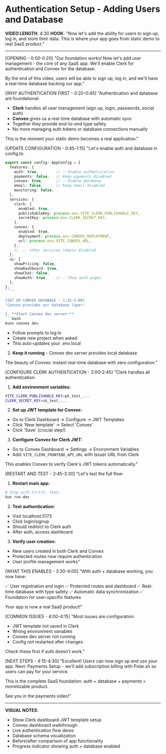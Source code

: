 # Authentication Setup - Adding Users and Database

**VIDEO LENGTH**: 4:30
**HOOK**: "Now let's add the ability for users to sign up, log in, and store their data. This is where your app goes from static demo to real SaaS product."

---

[OPENING - 0:00-0:20]
"Our foundation works! Now let's add user management - the core of any SaaS app. We'll enable Clerk for authentication and Convex for the database.

By the end of this video, users will be able to sign up, log in, and we'll have a real-time database backing our app."

[WHY AUTHENTICATION FIRST - 0:20-0:45]
"Authentication and database are foundational:

- **Clerk** handles all user management (sign up, login, passwords, social auth)
- **Convex** gives us a real-time database with automatic sync
- Together they provide end-to-end type safety
- No more managing auth tokens or database connections manually

This is the moment your static demo becomes a real application."

[UPDATE CONFIGURATION - 0:45-1:15]
"Let's enable auth and database in config.ts:

```typescript
export const config: AppConfig = {
  features: {
    auth: true,        // ✅ Enable authentication
    payments: false,   // Keep payments disabled
    convex: true,      // ✅ Enable database
    email: false,      // Keep email disabled
    monitoring: false,
  },
  services: {
    clerk: {
      enabled: true,
      publishableKey: process.env.VITE_CLERK_PUBLISHABLE_KEY,
      secretKey: process.env.CLERK_SECRET_KEY,
    },
    convex: {
      enabled: true,
      deployment: process.env.CONVEX_DEPLOYMENT,
      url: process.env.VITE_CONVEX_URL,
    },
    // ... other services remain disabled
  },
  ui: {
    showPricing: false,
    showDashboard: true,
    showChat: false,
    showAuth: true,    // ✅ Show auth pages
  },
};
```"

[SET UP CONVEX DATABASE - 1:15-2:00]
"Convex provides our database layer:

1. **Start Convex dev server:**
```bash
bunx convex dev
```
- Follow prompts to log in
- Create new project when asked
- This auto-updates your .env.local

2. **Keep it running** - Convex dev server provides local database

The beauty of Convex: instant real-time database with zero configuration."

[CONFIGURE CLERK AUTHENTICATION - 2:00-2:45]
"Clerk handles all authentication:

1. **Add environment variables:**
```bash
VITE_CLERK_PUBLISHABLE_KEY=pk_test_...
CLERK_SECRET_KEY=sk_test_...
```

2. **Set up JWT template for Convex:**
- Go to Clerk Dashboard → Configure → JWT Templates
- Click 'New template' → Select 'Convex'
- Click 'Save' (crucial step!)

3. **Configure Convex for Clerk JWT:**
- Go to Convex Dashboard → Settings → Environment Variables
- Add: `VITE_CLERK_FRONTEND_API_URL` with Issuer URL from Clerk

This enables Convex to verify Clerk's JWT tokens automatically."

[RESTART AND TEST - 2:45-3:30]
"Let's test the full flow:

1. **Restart main app:**
```bash
# Stop with Ctrl+C, then:
bun run dev
```

2. **Test authentication:**
- Visit localhost:5173
- Click login/signup
- Should redirect to Clerk auth
- After auth, access dashboard

3. **Verify user creation:**
- New users created in both Clerk and Convex
- Protected routes now require authentication
- User profile management works"

[WHAT THIS ENABLES - 3:30-4:00]
"With auth + database working, you now have:

✅ User registration and login
✅ Protected routes and dashboard
✅ Real-time database with type safety
✅ Automatic data synchronization
✅ Foundation for user-specific features

Your app is now a real SaaS product!"

[COMMON ISSUES - 4:00-4:15]
"Most issues are configuration:

- JWT template not saved in Clerk
- Wrong environment variables
- Convex dev server not running
- Config not restarted after changes

Check these first if auth doesn't work."

[NEXT STEPS - 4:15-4:30]
"Excellent! Users can now sign up and use your app. Next: Payments Setup - we'll add subscription billing with Polar.sh so users can pay for your service.

This is the complete SaaS foundation: auth + database + payments = monetizable product.

See you in the payments video!"

---

**VISUAL NOTES**:
- Show Clerk dashboard JWT template setup
- Convex dashboard walkthrough
- Live authentication flow demo
- Database schema visualization
- Before/after comparison of app functionality
- Progress indicator showing auth + database enabled
